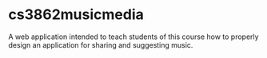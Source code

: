 # cs3862musicmedia
A web application intended to teach students of this course how to properly design an application for sharing and suggesting music.
